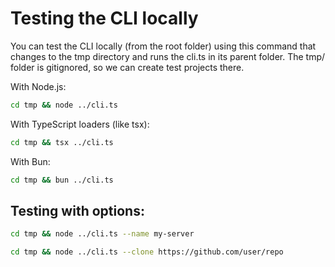 # Testing the CLI locally

You can test the CLI locally (from the root folder) using this command that changes to the tmp directory and runs the cli.ts in its parent folder. The tmp/ folder is gitignored, so we can create test projects there.

With Node.js:
```bash
cd tmp && node ../cli.ts
```

With TypeScript loaders (like tsx):
```bash
cd tmp && tsx ../cli.ts
```

With Bun:
```bash
cd tmp && bun ../cli.ts
```

## Testing with options:

```bash
cd tmp && node ../cli.ts --name my-server
```

```bash
cd tmp && node ../cli.ts --clone https://github.com/user/repo
``` 